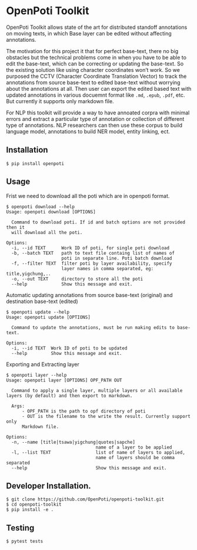 # OpenPoti Toolkit

OpenPoti Toolkit allows state of the art for distributed standoff annotations on moving texts, in which Base layer can be edited without affecting annotations. 

The motivation for this project it that for perfect base-text, there no big obstacles but the technical problems come in when you have to be able to edit the base-text, which can be correcting or updating the base-text. So the existing solution like using character coordinates won’t work. So we purposed the CCTV (Character Coordinate Translation Vector) to track the annotations from source base-text to edited base-text without worrying about the annotations at all. Then user can export the edited based text with updated annotations in various docuemnt format like `.md`, `.epub`, `.pdf`, etc. But currently it supports only markdown file.

For NLP this toolkit will provide a way to have annoated corpra with minimal errors and extract a particular type of annotation or collection of different type of annotations. NLP researchers can then use these corpus to build language model, annotations to build NER model, entity linking, ect.

## Installation
```
$ pip install openpoti
```

## Usage
Frist we need to download all the poti which are in openpoti format.
```
$ openpoti download --help
Usage: openpoti download [OPTIONS]

  Command to download poti. If id and batch options are not provided then it
  will download all the poti.

Options:
  -i, --id TEXT      Work ID of poti, for single poti download
  -b, --batch TEXT   path to text file containg list of names of
                     poti in separate line. Poti batch download
  -f, --filter TEXT  filter poti by layer availability, specify
                     layer names in comma separated, eg: title,yigchung,..
  -o, --out TEXT     directory to store all the poti
  --help             Show this message and exit.
```

Automatic updating annotations from source base-text (original) and destination base-text (edited)
```
$ openpoti update --help
Usage: openpoti update [OPTIONS]

  Command to update the annotations, must be run making edits to base-text.

Options:
  -i, --id TEXT  Work ID of poti to be updated
  --help         Show this message and exit.
```

Exporting and Extracting layer
```
$ openpoti layer --help 
Usage: openpoti layer [OPTIONS] OPF_PATH OUT

  Command to apply a single layer, multiple layers or all available layers (by default) and then export to markdown.

  Args:
      - OPF_PATH is the path to opf directory of poti
      - OUT is the filename to the write the result. Currently support only
      Markdown file.

Options:
  -n, --name [title|tsawa|yigchung|quotes|sapche]
                                  name of a layer to be applied
  -l, --list TEXT                 list of name of layers to applied,
                                  name of layers should be comma separated
  --help                          Show this message and exit.
```




## Developer Installation.
```
$ git clone https://github.com/OpenPoti/openpoti-toolkit.git
$ cd openpoti-toolkit
$ pip install -e .
```

## Testing
```
$ pytest tests
```

